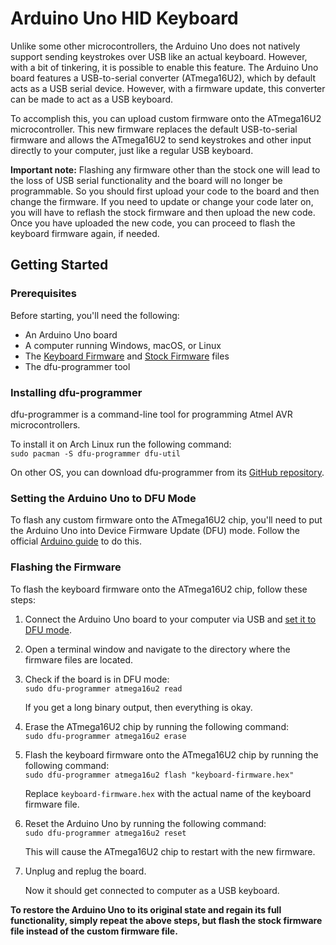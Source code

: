 # Arduino Uno HID Keyboard


Unlike some other microcontrollers, the Arduino Uno does not natively support sending keystrokes over USB like an actual keyboard. However, with a bit of tinkering, it is possible to enable this feature. The Arduino Uno board features a USB-to-serial converter (ATmega16U2), which by default acts as a USB serial device. However, with a firmware update, this converter can be made to act as a USB keyboard.

To accomplish this, you can upload custom firmware onto the ATmega16U2 microcontroller. This new firmware replaces the default USB-to-serial firmware and allows the ATmega16U2 to send keystrokes and other input directly to your computer, just like a regular USB keyboard.
 

**Important note:** Flashing any firmware other than the stock one will lead to the loss of USB serial functionality and the board will no longer be programmable. So you should first upload your code to the board and then change the firmware. If you need to update or change your code later on, you will have to reflash the stock firmware and then upload the new code. Once you have uploaded the new code, you can proceed to flash the keyboard firmware again, if needed.


## Getting Started

### Prerequisites

Before starting, you'll need the following:

- An Arduino Uno board
- A computer running Windows, macOS, or Linux
- The [Keyboard Firmware](Firmware/Arduino-keyboard-0.3.hex) and [Stock Firmware](Firmware/Arduino-usbserial-atmega16u2-Uno-Rev3.hex) files
- The dfu-programmer tool

### Installing dfu-programmer

dfu-programmer is a command-line tool for programming Atmel AVR microcontrollers.  
   
To install it on Arch Linux run the following command:   
```sudo pacman -S dfu-programmer dfu-util```   

On other OS, you can download dfu-programmer from its [GitHub repository](https://github.com/dfu-programmer/dfu-programmer).


### Setting the Arduino Uno to DFU Mode

To flash any custom firmware onto the ATmega16U2 chip, you'll need to put the Arduino Uno into Device Firmware Update (DFU) mode. Follow the official [Arduino guide](https://support.arduino.cc/hc/en-us/articles/4410804625682-Set-a-board-to-DFU-mode) to do this.


### Flashing the Firmware

To flash the keyboard firmware onto the ATmega16U2 chip, follow these steps:   

1. Connect the Arduino Uno board to your computer via USB and [set it to DFU mode](#setting-the-arduino-uno-to-dfu-mode).

2. Open a terminal window and navigate to the directory where the firmware files are located.

3. Check if the board is in DFU mode:   
```sudo dfu-programmer atmega16u2 read```   

   If you get a long binary output, then everything is okay.
   
4. Erase the ATmega16U2 chip by running the following command:   
```sudo dfu-programmer atmega16u2 erase```   

5. Flash the keyboard firmware onto the ATmega16U2 chip by running the following command:   
```sudo dfu-programmer atmega16u2 flash "keyboard-firmware.hex"```   

   Replace `keyboard-firmware.hex` with the actual name of the keyboard firmware file.

6. Reset the Arduino Uno by running the following command:   
```sudo dfu-programmer atmega16u2 reset```   

   This will cause the ATmega16U2 chip to restart with the new firmware.

7. Unplug and replug the board.
   
   Now it should get connected to computer as a USB keyboard.

**To restore the Arduino Uno to its original state and regain its full functionality, simply repeat the above steps, but flash the stock firmware file instead of the custom firmware file.**

